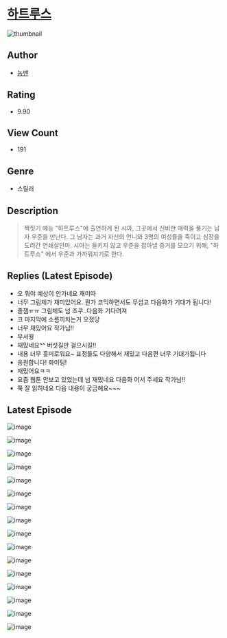 # [하트루스](https://comic.naver.com/challenge/list?titleId=810662)
![thumbnail](https://image-comic.pstatic.net/user_contents_data/challenge_comic/2023/05/24/355449/upload_3618753592694419505_480x623.jpeg)

## Author
- [농맨](https://comic.naver.com/artistTitle?id=355449)

## Rating
- 9.90

## View Count
- 191

## Genre
- 스릴러

## Description
> 짝짓기 예능 "하트루스"에 출연하게 된 시아, 그곳에서 신비한 매력을 풍기는 남자 우준을 만난다. 그 남자는 과거 자신의 언니와 3명의 여성들을 죽이고 심장을 도려간 연쇄살인마. 시아는 들키지 않고 우준을 잡아낼 증거를 모으기 위해, "하트루스" 에서 우준과 가까워지기로 한다.

## Replies (Latest Episode)
- 오 뭐야 예상이 안가네요 재미따
- 너무 그림체가 재미있어요. 뭔가 코믹하면서도 무섭고 다음화가 기대가 됩니다!
- 졸잼ㅠㅠ 그림체도 넘 조쿠..다음화 기다려져
- 크 마지막에 소름끼치는거 오졌당
- 너무 재밌어요 작가님!!
- 무서웡
- 재밌네요^^ 버섯길만 걸으시길!!
- 내용 너무 흥미로워요~ 표정들도 다양해서 재밌고 다음편 너무 기대가됩니다
- 응원합니다! 화이팅!
- 재밌어요ㅋㅋ
- 요즘 웹툰 안보고 있었는데 넘 재밌네요 다음화 어서 주세요 작가님!!
- 쭉 잘 읽히네요 다음 내용이 궁금해요~~~

## Latest Episode
![image](https://image-comic.pstatic.net/user_contents_data/challenge_comic/2023/05/24/355449/upload_7364060697991538225.jpeg)

![image](https://image-comic.pstatic.net/user_contents_data/challenge_comic/2023/05/24/355449/upload_3618135847497851953.jpeg)

![image](https://image-comic.pstatic.net/user_contents_data/challenge_comic/2023/05/24/355449/upload_3617859690496024885.jpeg)

![image](https://image-comic.pstatic.net/user_contents_data/challenge_comic/2023/05/24/355449/upload_3487532562952630582.jpeg)

![image](https://image-comic.pstatic.net/user_contents_data/challenge_comic/2023/05/24/355449/upload_3545795683266214201.jpeg)

![image](https://image-comic.pstatic.net/user_contents_data/challenge_comic/2023/05/24/355449/upload_7364848172346323297.jpeg)

![image](https://image-comic.pstatic.net/user_contents_data/challenge_comic/2023/05/24/355449/upload_3834872464280729187.jpeg)

![image](https://image-comic.pstatic.net/user_contents_data/challenge_comic/2023/05/24/355449/upload_3833467309908963385.jpeg)

![image](https://image-comic.pstatic.net/user_contents_data/challenge_comic/2023/05/24/355449/upload_4121981377341122103.jpeg)

![image](https://image-comic.pstatic.net/user_contents_data/challenge_comic/2023/05/24/355449/upload_3847590747288331105.jpeg)

![image](https://image-comic.pstatic.net/user_contents_data/challenge_comic/2023/05/24/355449/upload_3832956231131293282.jpeg)

![image](https://image-comic.pstatic.net/user_contents_data/challenge_comic/2023/05/24/355449/upload_3991707035650897204.jpeg)

![image](https://image-comic.pstatic.net/user_contents_data/challenge_comic/2023/05/24/355449/upload_7306589436432626277.jpeg)

![image](https://image-comic.pstatic.net/user_contents_data/challenge_comic/2023/05/24/355449/upload_3688839943496545125.jpeg)

![image](https://image-comic.pstatic.net/user_contents_data/challenge_comic/2023/05/24/355449/upload_4049411586981586277.jpeg)

![image](https://image-comic.pstatic.net/user_contents_data/challenge_comic/2023/05/24/355449/upload_7077747908726110309.jpeg)
